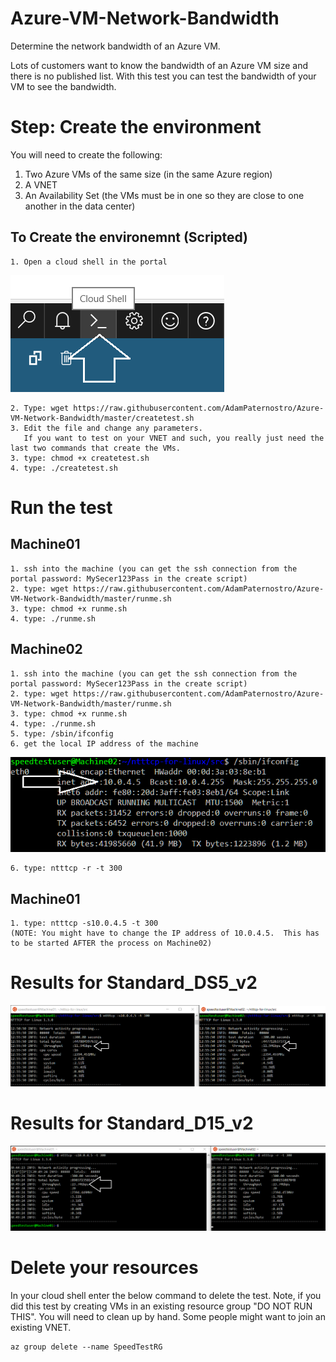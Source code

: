 # Azure-VM-Network-Bandwidth
Determine the network bandwidth of an Azure VM.

Lots of customers want to know the bandwidth of an Azure VM size and there is no published list.  With this test you can test the bandwidth of your VM to see the bandwidth.

# Step: Create the environment
You will need to create the following:
1. Two Azure VMs of the same size (in the same Azure region)
2. A VNET
3. An Availability Set (the VMs must be in one so they are close to one another in the data center)

## To Create the environemnt (Scripted)
```
1. Open a cloud shell in the portal
```
![alt tag](https://raw.githubusercontent.com/AdamPaternostro/Azure-VM-Network-Bandwidth/master/images/CloudShell.png)
```
2. Type: wget https://raw.githubusercontent.com/AdamPaternostro/Azure-VM-Network-Bandwidth/master/createtest.sh
3. Edit the file and change any parameters.  
   If you want to test on your VNET and such, you really just need the last two commands that create the VMs.
3. type: chmod +x createtest.sh
4. type: ./createtest.sh
```

# Run the test

## Machine01
```
1. ssh into the machine (you can get the ssh connection from the portal password: MySecer123Pass in the create script)
2. type: wget https://raw.githubusercontent.com/AdamPaternostro/Azure-VM-Network-Bandwidth/master/runme.sh
3. type: chmod +x runme.sh
4. type: ./runme.sh
```

## Machine02
```
1. ssh into the machine (you can get the ssh connection from the portal password: MySecer123Pass in the create script)
2. type: wget https://raw.githubusercontent.com/AdamPaternostro/Azure-VM-Network-Bandwidth/master/runme.sh
3. type: chmod +x runme.sh
4. type: ./runme.sh
5. type: /sbin/ifconfig
6. get the local IP address of the machine
```
![alt tag](https://raw.githubusercontent.com/AdamPaternostro/Azure-VM-Network-Bandwidth/master/images/GetIPAddress.png)
```
6. type: ntttcp -r -t 300  
```

## Machine01
```
1. type: ntttcp -s10.0.4.5 -t 300  
(NOTE: You might have to change the IP address of 10.0.4.5.  This has to be started AFTER the process on Machine02)
```

# Results for Standard_DS5_v2
![alt tag](https://raw.githubusercontent.com/AdamPaternostro/Azure-VM-Network-Bandwidth/master/images/SpeedResults.png)

# Results for Standard_D15_v2
![alt tag](https://raw.githubusercontent.com/AdamPaternostro/Azure-VM-Network-Bandwidth/master/images/D15SpeedResults.png)

# Delete your resources
In your cloud shell enter the below command to delete the test.  Note, if you did this test by creating VMs in an existing resource group "DO NOT RUN THIS".  You will need to clean up by hand.  Some people might want to join an existing VNET.
```
az group delete --name SpeedTestRG
```


